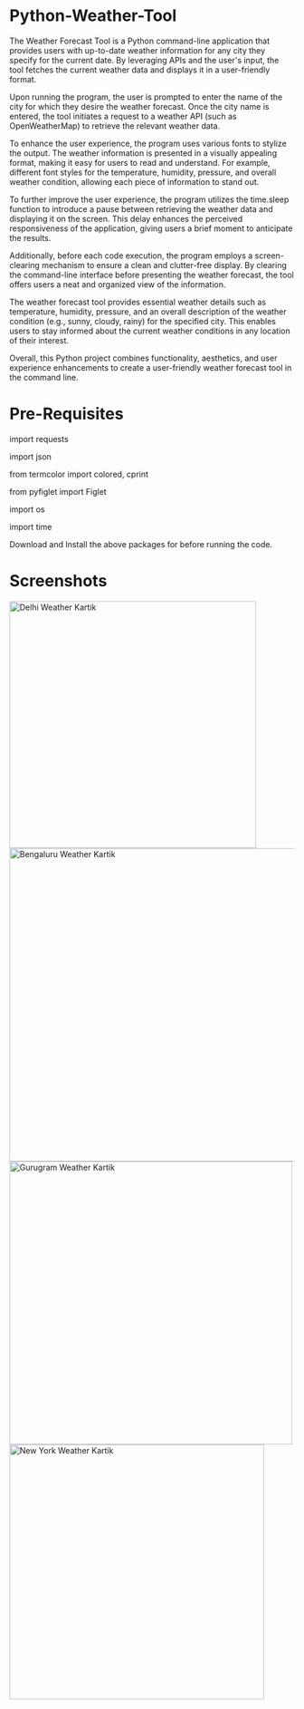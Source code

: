 # Python-Weather-Tool

The Weather Forecast Tool is a Python command-line application that provides users with up-to-date weather information for any city they specify for the current date. By leveraging APIs and the user's input, the tool fetches the current weather data and displays it in a user-friendly format.

Upon running the program, the user is prompted to enter the name of the city for which they desire the weather forecast. Once the city name is entered, the tool initiates a request to a weather API (such as OpenWeatherMap) to retrieve the relevant weather data.

To enhance the user experience, the program uses various fonts to stylize the output. The weather information is presented in a visually appealing format, making it easy for users to read and understand. For example, different font styles for the temperature, humidity, pressure, and overall weather condition, allowing each piece of information to stand out.

To further improve the user experience, the program utilizes the time.sleep function to introduce a pause between retrieving the weather data and displaying it on the screen. This delay enhances the perceived responsiveness of the application, giving users a brief moment to anticipate the results.

Additionally, before each code execution, the program employs a screen-clearing mechanism to ensure a clean and clutter-free display. By clearing the command-line interface before presenting the weather forecast, the tool offers users a neat and organized view of the information.

The weather forecast tool provides essential weather details such as temperature, humidity, pressure, and an overall description of the weather condition (e.g., sunny, cloudy, rainy) for the specified city. This enables users to stay informed about the current weather conditions in any location of their interest.

Overall, this Python project combines functionality, aesthetics, and user experience enhancements to create a user-friendly weather forecast tool in the command line.

# Pre-Requisites

import requests

import json

from termcolor import colored, cprint

from pyfiglet import Figlet

import os

import time 

Download and Install the above packages for before running the code.

# Screenshots

<img width="436" alt="Delhi Weather Kartik" src="https://github.com/KartikAhluwalia/Python-Weather-Tool/assets/96951632/50f6d2da-d701-4f1b-8517-6af2726b2d3e">

<img width="553" alt="Bengaluru Weather Kartik" src="https://github.com/KartikAhluwalia/Python-Weather-Tool/assets/96951632/26f138cc-a6b7-48ff-b67f-221f2af0c6c5">

<img width="500" alt="Gurugram Weather Kartik" src="https://github.com/KartikAhluwalia/Python-Weather-Tool/assets/96951632/1c22057f-82ee-417c-8b97-37cfea4a1463">

<img width="450" alt="New York Weather Kartik" src="https://github.com/KartikAhluwalia/Python-Weather-Tool/assets/96951632/3eadb931-fb89-495a-b0b3-b76513cb47ee">

